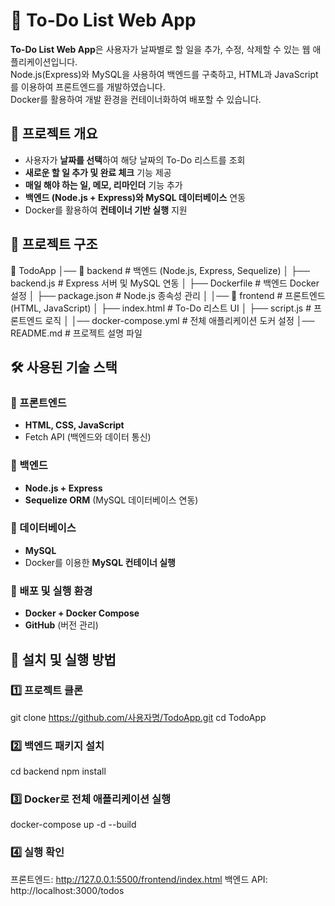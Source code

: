 # 📝 To-Do List Web App

**To-Do List Web App**은 사용자가 날짜별로 할 일을 추가, 수정, 삭제할 수 있는 웹 애플리케이션입니다.  
Node.js(Express)와 MySQL을 사용하여 백엔드를 구축하고, HTML과 JavaScript를 이용하여 프론트엔드를 개발하였습니다.  
Docker를 활용하여 개발 환경을 컨테이너화하여 배포할 수 있습니다.  


## 🚀 **프로젝트 개요**
- 사용자가 **날짜를 선택**하여 해당 날짜의 To-Do 리스트를 조회
- **새로운 할 일 추가 및 완료 체크** 기능 제공
- **매일 해야 하는 일, 메모, 리마인더** 기능 추가
- **백엔드 (Node.js + Express)와 MySQL 데이터베이스** 연동
- Docker를 활용하여 **컨테이너 기반 실행** 지원


## 📂 **프로젝트 구조**
📁 TodoApp
│── 📁 backend          # 백엔드 (Node.js, Express, Sequelize)
│   ├── backend.js      # Express 서버 및 MySQL 연동
│   ├── Dockerfile      # 백엔드 Docker 설정
│   ├── package.json    # Node.js 종속성 관리
│
│── 📁 frontend         # 프론트엔드 (HTML, JavaScript)
│   ├── index.html      # To-Do 리스트 UI
│   ├── script.js       # 프론트엔드 로직
│
│── docker-compose.yml  # 전체 애플리케이션 도커 설정
│── README.md           # 프로젝트 설명 파일


## 🛠 **사용된 기술 스택**
### 🔹 프론트엔드
- **HTML, CSS, JavaScript**
- Fetch API (백엔드와 데이터 통신)

### 🔹 백엔드
- **Node.js + Express**
- **Sequelize ORM** (MySQL 데이터베이스 연동)

### 🔹 데이터베이스
- **MySQL**
- Docker를 이용한 **MySQL 컨테이너 실행**

### 🔹 배포 및 실행 환경
- **Docker + Docker Compose**
- **GitHub** (버전 관리)



## 🔧 **설치 및 실행 방법**
### **1️⃣ 프로젝트 클론**
git clone https://github.com/사용자명/TodoApp.git
cd TodoApp

### **2️⃣ 백엔드 패키지 설치**
cd backend
npm install

### **3️⃣ Docker로 전체 애플리케이션 실행**
docker-compose up -d --build

### **4️⃣ 실행 확인**
프론트엔드: http://127.0.0.1:5500/frontend/index.html
백엔드 API: http://localhost:3000/todos


